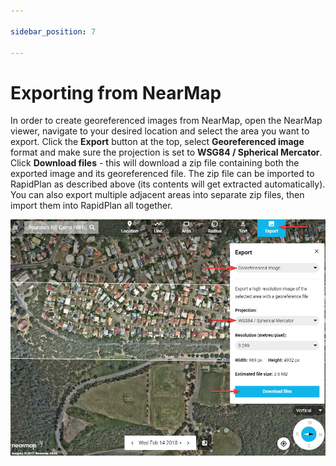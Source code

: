 ```yaml
---

sidebar_position: 7

---
```

# Exporting from NearMap 

In order to create georeferenced images from NearMap, open the NearMap viewer, navigate to your desired location and select the area you want to export. Click the **Export** button at the top, select **Georeferenced image** format and make sure the projection is set to **WSG84 / Spherical Mercator**. Click **Download files** - this will download a zip file containing both the exported image and its georeferenced file. The zip file can be imported to RapidPlan as described above (its contents will get extracted automatically). You can also export multiple adjacent areas into separate zip files, then import them into RapidPlan all together.

![NearMap_export](./assets/NearMap_export.jpg)
